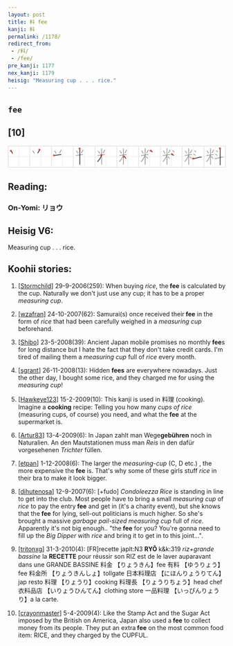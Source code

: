 ```yaml
---
layout: post
title: 料 fee
kanji: 料
permalink: /1178/
redirect_from:
 - /料/
 - /fee/
pre_kanji: 1177
nex_kanji: 1179
heisig: "Measuring cup . . . rice."
---
```


## `fee`

## [10]

<div class="stroke"><img src="../images/E69699.png" /></div>

## Reading:

### On-Yomi: リョウ

## Heisig V6:

Measuring cup . . . rice.

## Koohii stories:

1) [<a href="http://kanji.koohii.com/profile/Stormchild">Stormchild</a>] 29-9-2006(259): When buying <em>rice</em>, the<strong> fee</strong> is calculated by the cup. Naturally we don&#039;t just use any cup; it has to be a proper <em>measuring cup</em>.

2) [<a href="http://kanji.koohii.com/profile/wzafran">wzafran</a>] 24-10-2007(62): Samurai(s) once received their<strong> fee</strong> in the form of <em>rice</em> that had been carefully weighed in a <em>measuring cup</em> beforehand.

3) [<a href="http://kanji.koohii.com/profile/Shibo">Shibo</a>] 23-5-2008(39): Ancient Japan mobile promises no monthly<strong> fee</strong>s for long distance but I hate the fact that they don&#039;t take credit cards. I&#039;m tired of mailing them a <em>measuring cup</em> full of <em>rice</em> every month.

4) [<a href="http://kanji.koohii.com/profile/sgrant">sgrant</a>] 26-11-2008(13): Hidden <strong>fees</strong> are everywhere nowadays. Just the other day, I bought some rice, and they charged me for using the <em>measuring cup</em>!

5) [<a href="http://kanji.koohii.com/profile/Hawkeye123">Hawkeye123</a>] 15-2-2009(10): This kanji is used in 料理 (cooking). Imagine a <strong>cooking</strong> recipe: Telling you how many <em>cups of rice</em> (measuring cups, of course) you need, and what the <strong>fee</strong> at the supermarket is.

6) [<a href="http://kanji.koohii.com/profile/Artur83">Artur83</a>] 13-4-2009(6): In Japan zahlt man Wege<strong>gebühren</strong> noch in Naturalien. An den Mautstationen muss man <em>Reis</em> in den dafür vorgesehenen <em>Trichter</em> füllen.

7) [<a href="http://kanji.koohii.com/profile/etpan">etpan</a>] 1-12-2008(6): The larger the <em>measuring-cup</em> (C, D etc.) , the more expensive the<strong> fee</strong> is. That&#039;s why some of these girls stuff <em>rice</em> in their bra to make it look bigger.

8) [<a href="http://kanji.koohii.com/profile/dihutenosa">dihutenosa</a>] 12-9-2007(6): [+fudo] <em>Condoleezza Rice</em> is standing in line to get into the club. Most people have to bring a small <em>measuring cup</em> of <em>rice</em> to pay the entry<strong> fee</strong> and get in (it&#039;s a charity event), but she knows that the<strong> fee</strong> for lying, sell-out politicians is much higher. So she&#039;s brought a massive <em>garbage pail-sized measuring cup</em> full of <em>rice</em>. Apparently it&#039;s not big enough.. &quot;the<strong> fee</strong> for you? You&#039;re gonna need to fill up the <em>Big Dipper</em> with <em>rice</em> and bring it to get in to this joint...&quot;.

9) [<a href="http://kanji.koohii.com/profile/tritonxg">tritonxg</a>] 31-3-2010(4): [FR]recette japlt:N3 <strong>RYÔ </strong>k&amp;k:319 <em>riz+grande bassine</em> la <strong>RECETTE</strong> pour réussir son RIZ est de le laver auparavant dans une GRANDE BASSINE 料金 【りょうきん】fee 有料 【ゆうりょう】fee 料金所 【りょうきんしょ】tollgate 日本料理店 【にほんりょうりてん】jap resto 料理 【りょうり】cooking 料理長 【りょうりちょう】head chef 衣料品店 【いりょうひんてん】clothing store 一品料理 【いっぴんりょうり】a la carte.

10) [<a href="http://kanji.koohii.com/profile/crayonmaster">crayonmaster</a>] 5-4-2009(4): Like the Stamp Act and the Sugar Act imposed by the British on America, Japan also used a<strong> fee</strong> to collect money from its people. They put an extra<strong> fee</strong> on the most common food item: RICE, and they charged by the CUPFUL.
